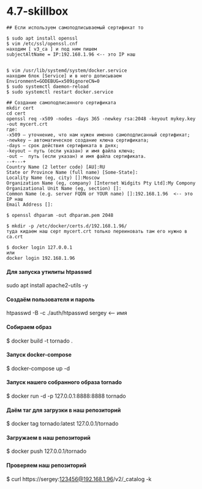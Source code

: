 # 4.7-skillbox

```
## Если используем самоподписываемый сертификат то

$ sudo apt install openssl
$ vim /etc/ssl/openssl.cnf 
находим [ v3_ca ] и под ним пишем
subjectAltName = IP:192.168.1.96 <-- это IP наш 


$ vim /usr/lib/systemd/system/docker.service
находим блок [Service] и в него дописываем
Environment=GODEBUG=x509ignoreCN=0
$ sudo systemctl daemon-reload
$ sudo systemctl restart docker.service

## Создание самоподписанного сертификата
mkdir cert
cd cert
openssl req -x509 -nodes -days 365 -newkey rsa:2048 -keyout mykey.key -out mycert.crt
где:
-x509 — уточнение, что нам нужен именно самоподписанный сертификат;
-newkey — автоматическое создание ключа сертификата;
-days — срок действия сертификата в днях;
-keyout — путь (если указан) и имя файла ключа;
-out —  путь (если указан) и имя файла сертификата.
--+---+
Country Name (2 letter code) [AU]:RU
State or Province Name (full name) [Some-State]:
Locality Name (eg, city) []:Moscow
Organization Name (eg, company) [Internet Widgits Pty Ltd]:My Compony              
Organizational Unit Name (eg, section) []:
Common Name (e.g. server FQDN or YOUR name) []:192.168.1.96  <-- это IP наш 
Email Address []:

$ openssl dhparam -out dhparam.pem 2048

$ mkdir -p /etc/docker/certs.d/192.168.1.96/
туда кидаем наш серт mycert.crt только переиновать там его нужно в ca.crt

$ docker login 127.0.0.1
или
docker login 192.168.1.96

```
#### Для запуска утилиты htpasswd
sudo apt install apache2-utils -y

#### Создаём пользователя и пароль
htpasswd -B -c ./auth/htpasswd sergey  <-- имя

#### Собираем образ
$ docker build -t tornado .

#### Запуск docker-compose
$ docker-compose up -d

#### Запуск нашего собранного образа tornado
$ docker run -d -p 127.0.0.1:8888:8888 tornado

#### Даём таг для загрузки в наш репозиторий
$ docker tag tornado:latest 127.0.0.1/tornado

#### Загружаем в наш репозиторий
$ docker push 127.0.0.1/tornado

#### Проверяем наш репозиторий
$ curl https://sergey:123456@192.168.1.96/v2/_catalog -k

